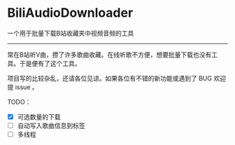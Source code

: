 # BiliAudioDownloader
一个用于批量下载B站收藏夹中视频音频的工具

---
常在B站听V曲，攒了许多歌曲收藏。在线听歌不方便，想要批量下载也没有工具。于是便有了这个工具。

项目写的比较杂乱，还请各位见谅。如果各位有不错的新功能或遇到了 BUG 欢迎提 issue 。

TODO：  
- [x] 可选数量的下载  
- [ ] 自动写入歌曲信息到标签  
- [ ] 多线程  
